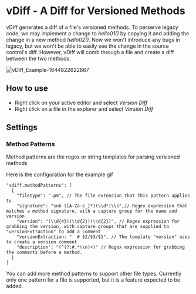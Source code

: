 # vDiff - A Diff for Versioned Methods
vDiff generates a diff of a file's versioned methods. To perserve legacy code, we may implement a change to _hello01()_ by copying it and adding the change in a new method _hello02()_. Now we won't introduce any bugs in legacy, but we won't be able to easily see the change in the source control's diff. However, vDiff will comb through a file and create a diff between the two methods. 

![vDiff_Example-1644822622867](https://user-images.githubusercontent.com/21265432/153816493-b20566b0-d1f7-4bac-8561-c6148418900e.gif)

## How to use
- Right click on your active editor and select _Version Diff_
- Right click on a file in the explorer and select _Version Diff_

## Settings

### Method Patterns
Method patterns are the regex or string templates for parsing versioned methods

Here is the configuration for the example gif
```
"vdiff.methodPatterns": [
  {
    "filetype": ".pm", // The file extension that this pattern applies to
    "signature": "sub ([A-Za-z_]*)(\\d*)\\s",// Regex expression that matches a method signature, with a capture group for the name and version
    "version": "(\\d{4})(\\d{2})(\\d{2})", // Regex expression for grabbing the version, with capture groups that are supplied to "versionExtraction" to add a comment
    "versionExtraction: "  # $2/$3/$1", // The template "version" uses to create a version comment
    "description": "(^(?:#.*\\n)+)" // Regex expression for grabbing the comments before a method. 
  }
]
```

You can add more method patterns to support other file types. Currently only one pattern for a file is supported, but it is a feature expected to be added.
